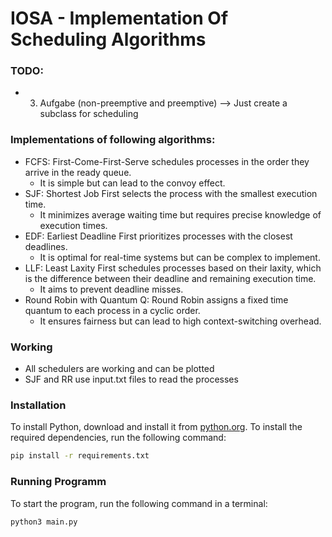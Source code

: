 # IOSA - Implementation Of Scheduling Algorithms

### TODO:
- 3. Aufgabe (non-preemptive and preemptive)
--> Just create a subclass for scheduling

### Implementations of following algorithms:
- FCFS: First-Come-First-Serve schedules processes in the order they arrive in the ready queue. 
    - It is simple but can lead to the convoy effect.
- SJF: Shortest Job First selects the process with the smallest execution time. 
    - It minimizes average waiting time but requires precise knowledge of execution times.
- EDF: Earliest Deadline First prioritizes processes with the closest deadlines.
    - It is optimal for real-time systems but can be complex to implement.
- LLF: Least Laxity First schedules processes based on their laxity, which is the difference between their deadline and remaining execution time.
    - It aims to prevent deadline misses.
- Round Robin with Quantum Q: Round Robin assigns a fixed time quantum to each process in a cyclic order. 
    - It ensures fairness but can lead to high context-switching overhead.

### Working
- All schedulers are working and can be plotted
- SJF and RR use input.txt files to read the processes

### Installation
To install Python, download and install it from [python.org](https://www.python.org/).
To install the required dependencies, run the following command:
```sh
pip install -r requirements.txt
```

### Running Programm
To start the program, run the following command in a terminal:

```sh 
python3 main.py
```

